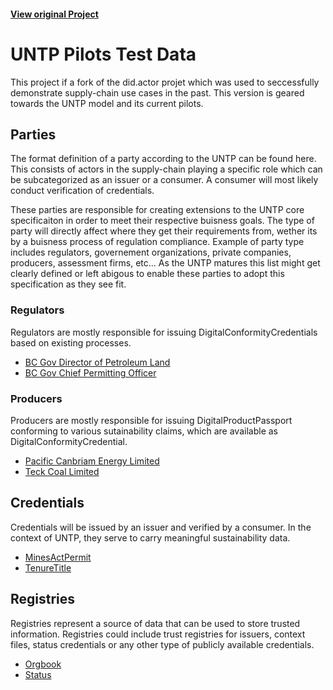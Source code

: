 #### [View original Project](https://github.com/w3c-ccg/did.actor)

# UNTP Pilots Test Data

This project if a fork of the did.actor projet which was used to seccessfully demonstrate supply-chain use cases in the past.
This version is geared towards the UNTP model and its current pilots.

## Parties

The format definition of a party according to the UNTP can be found here. This consists of actors in the supply-chain playing a specific role which can be subcategorized as an issuer or a consumer. A consumer will most likely conduct verification of credentials. 

These parties are responsible for creating extensions to the UNTP core specificaiton in order to meet their respective buisness goals. The type of party will directly affect where they get their requirements from, wether its by a buisness process of regulation compliance. Example of party type includes regulators, governement organizations, private companies, producers, assessment firms, etc... As the UNTP matures this list might get clearly defined or left abigous to enable these parties to adopt this specification as they see fit.

### Regulators

Regulators are mostly responsible for issuing DigitalConformityCredentials based on existing processes.

- [BC Gov Director of Petroleum Land](parties/regulators/DIRECTOR-OF-PETROLEUM-LANDS/README.md)
- [BC Gov Chief Permitting Officer](parties/regulators/CHIEF-PERMITTING-OFFICER/README.md)

### Producers

Producers are mostly responsible for issuing DigitalProductPassport conforming to various sutainability claims, which are available as DigitalConformityCredential.

- [Pacific Canbriam Energy Limited](parties/producers/PACIFIC-CANBRIAM-ENERGY-LIMITED/README.md)
- [Teck Coal Limited](parties/producers/TECK-COAL-LIMITED/README.md)

## Credentials

Credentials will be issued by an issuer and verified by a consumer. In the context of UNTP, they serve to carry meaningful sustainability data.

- [MinesActPermit](credentials/MinesActPermit/README.md)
- [TenureTitle](credentials/TenureTitle/README.md)

## Registries

Registries represent a source of data that can be used to store trusted information. Registries could include trust registries for issuers, context files, status credentials or any other type of publicly available credentials.

- [Orgbook](registries/orgbook/README.md)
- [Status](registries/status/README.md)